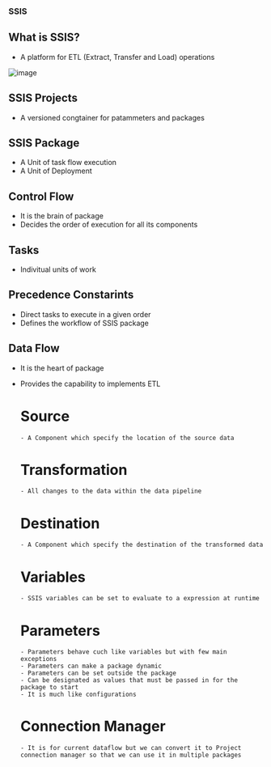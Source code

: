 ### SSIS


## What is SSIS?
- A platform for ETL (Extract, Transfer and Load) operations

![image](https://github.com/user-attachments/assets/63e14d71-16dc-44a1-bce8-948ed074f46f)

## SSIS Projects
- A versioned congtainer for patammeters and packages

## SSIS Package
- A Unit of task flow execution
- A Unit of Deployment

## Control Flow

- It is the brain of package
- Decides the order of execution for all its components

## Tasks
- Indivitual units of work

## Precedence Constarints
- Direct tasks to execute in a given order 
- Defines the workflow of SSIS package

## Data Flow
- It is the heart of package
- Provides the capability to implements ETL

    # Source
      - A Component which specify the location of the source data
    # Transformation
      - All changes to the data within the data pipeline
    # Destination
      - A Component which specify the destination of the transformed data
    # Variables
      - SSIS variables can be set to evaluate to a expression at runtime
    # Parameters
      - Parameters behave cuch like variables but with few main exceptions
      - Parameters can make a package dynamic
      - Parameters can be set outside the package
      - Can be designated as values that must be passed in for the package to start
      - It is much like configurations
    # Connection Manager
      - It is for current dataflow but we can convert it to Project connection manager so that we can use it in multiple packages
